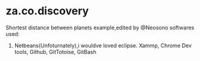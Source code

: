 # za.co.discovery
Shortest distance between planets example,edited by @Neosono
softwares used:
1. Netbeans(Unfoturnately),i wouldve loved eclipse.
 Xammp, Chrome Dev tools, Github, GitTotoise, GitBash
 

